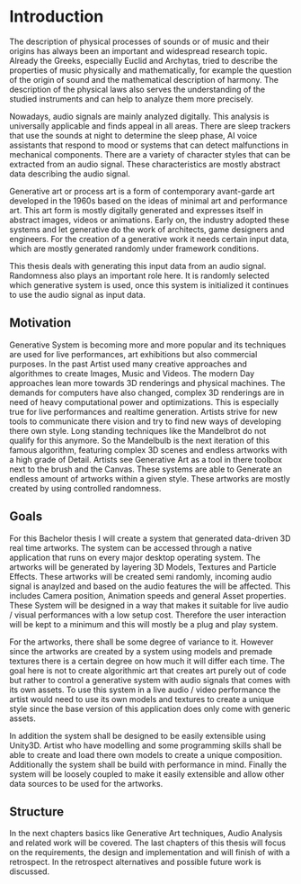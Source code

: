 # Introduction

The description of physical processes of sounds or of music and their origins has always been an important and widespread research topic. Already the Greeks, especially Euclid and Archytas, tried to describe the properties of music physically and mathematically, for example the question of the origin of sound and the mathematical description of harmony. The description of the physical laws also serves the understanding of the studied instruments and can help to analyze them more precisely. 

Nowadays, audio signals are mainly analyzed digitally. This analysis is universally applicable and finds appeal in all areas. There are sleep trackers that use the sounds at night to determine the sleep phase, AI voice assistants that respond to mood or systems that can detect malfunctions in mechanical components. There are a variety of character styles that can be extracted from an audio signal. These characteristics are mostly abstract data describing the audio signal.

Generative art or process art is a form of contemporary avant-garde art developed in the 1960s based on the ideas of minimal art and performance art. This art form is mostly digitally generated and expresses itself in abstract images, videos or animations. Early on, the industry adopted these systems and let generative do the work of architects, game designers and engineers. For the creation of a generative work it needs certain input data, which are mostly generated randomly under framework conditions.

This thesis deals with generating this input data from an audio signal. Randomness also plays an important role here. It is randomly selected which generative system is used, once this system is initialized it continues to use the audio signal as input data. 

## Motivation

Generative System is becoming more and more popular and its techniques are used for live performances, art exhibitions but also commercial purposes. In the past Artist used many creative approaches and algorithmes to create Images, Music and Videos. The modern Day approaches lean more towards 3D renderings and physical machines. The demands for computers have also changed, complex 3D renderings are in need of heavy computational power and optimizations. This is especially true for live performances and realtime generation. Artists strive for new tools to communicate there vision and try to find new ways of developing there own style. Long standing techniques like the Mandelbrot do not qualify for this anymore. So the Mandelbulb is the next iteration of this famous algorithm, featuring complex 3D scenes and endless artworks with a high grade of Detail. Artists see Generative Art as a tool in there toolbox next to the brush and the Canvas. These systems are able to Generate an endless amount of artworks within a given style. These artworks are mostly created by using controlled randomness.


## Goals

For this Bachelor thesis I will create a system that generated data-driven 3D real time artworks. The system can be accessed through a native application that runs on every major desktop operating system. The artworks will be generated by layering 3D Models, Textures and Particle Effects. These artworks will be created semi randomly, incoming audio signal is anaylzed and based on the audio features the will be affected. This includes Camera position, Animation speeds and general Asset properties. These System will be designed in a way that makes it suitable for live audio / visual performances with a low setup cost. Therefore the user interaction will be kept to a minimum and this will mostly be a plug and play system.

For the artworks, there shall be some degree of variance to it. However since the artworks are created by a system using models and premade textures there is a certain degree on how much it will differ each time. The goal here is not to create algorithmic art that creates art purely out of code but rather to control a generative system with audio signals that comes with its own assets. To use this system in a live audio / video performance the artist would need to use its own models and textures to create a unique style since the base version of this application does only come with generic assets. 

In addition the system shall be designed to be easily extensible using Unity3D. Artist who have modelling and some programming skills shall be able to create and load there own models to create a unique composition. Additionally the system shall be build with performance in mind. Finally the system will be loosely coupled to make it easily extensible and allow other data sources to be used for the artworks.

## Structure

In the next chapters basics like Generative Art techniques, Audio Analysis and related work will be covered. The last chapters of this thesis will focus on the requirements, the design and implementation and will finish of with a retrospect. In the retrospect alternatives and possible future work is discussed.

